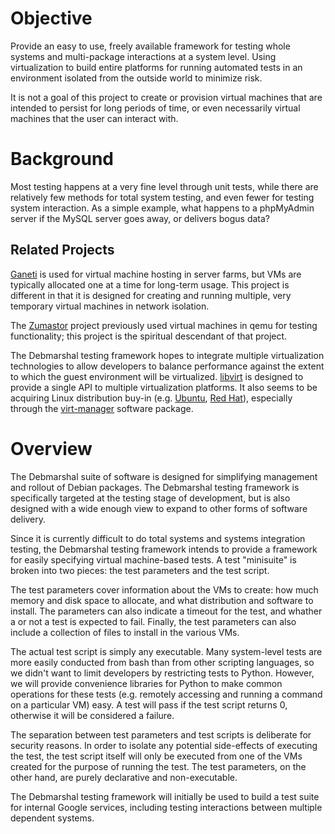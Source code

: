 # Objective #

Provide an easy to use, freely available framework for testing whole systems and multi-package interactions at a system level. Using virtualization to build entire platforms for running automated tests in an environment isolated from the outside world to minimize risk.

It is not a goal of this project to create or provision virtual machines that are intended to persist for long periods of time, or even necessarily virtual machines that the user can interact with.

# Background #

Most testing happens at a very fine level through unit tests, while there are relatively few methods for total system testing, and even fewer for testing system interaction. As a simple example, what happens to a phpMyAdmin server if the MySQL server goes away, or delivers bogus data?

## Related Projects ##

[Ganeti](http://code.google.com/p/ganeti/) is used for virtual machine hosting in server farms, but VMs are typically allocated one at a time for long-term usage. This project is different in that it is designed for creating and running multiple, very temporary virtual machines in network isolation.

The [Zumastor](http://zumastor.org/) project previously used virtual machines in qemu for testing functionality; this project is the spiritual descendant of that project.

The Debmarshal testing framework hopes to integrate multiple virtualization technologies to allow developers to balance performance against the extent to which the guest environment will be virtualized. [libvirt](http://libvirt.org/) is designed to provide a single API to multiple virtualization platforms. It also seems to be acquiring Linux distribution buy-in (e.g. [Ubuntu](https://help.ubuntu.com/8.04/serverguide/C/virtualization.html), [Red Hat](http://www.redhat.com/rhel/server/details/)), especially through the [virt-manager](http://virt-manager.et.redhat.com/) software package.

# Overview #

The Debmarshal suite of software is designed for simplifying management and rollout of Debian packages. The Debmarshal testing framework is specifically targeted at the testing stage of development, but is also designed with a wide enough view to expand to other forms of software delivery.

Since it is currently difficult to do total systems and systems integration testing, the Debmarshal testing framework intends to provide a framework for easily specifying virtual machine-based tests. A test "minisuite" is broken into two pieces: the test parameters and the test script.

The test parameters cover information about the VMs to create: how much memory and disk space to allocate, and what distribution and software to install. The parameters can also indicate a timeout for the test, and whather a or not a test is expected to fail. Finally, the test parameters can also include a collection of files to install in the various VMs.

The actual test script is simply any executable. Many system-level tests are more easily conducted from bash than from other scripting languages, so we didn't want to limit developers by restricting tests to Python. However, we will provide convenience libraries for Python to make common operations for these tests (e.g. remotely accessing and running a command on a particular VM) easy. A test will pass if the test script returns 0, otherwise it will be considered a failure.

The separation between test parameters and test scripts is deliberate for security reasons. In order to isolate any potential side-effects of executing the test, the test script itself will only be executed from one of the VMs created for the purpose of running the test. The test parameters, on the other hand, are purely declarative and non-executable.

The Debmarshal testing framework will initially be used to build a test suite for internal Google services, including testing interactions between multiple dependent systems.